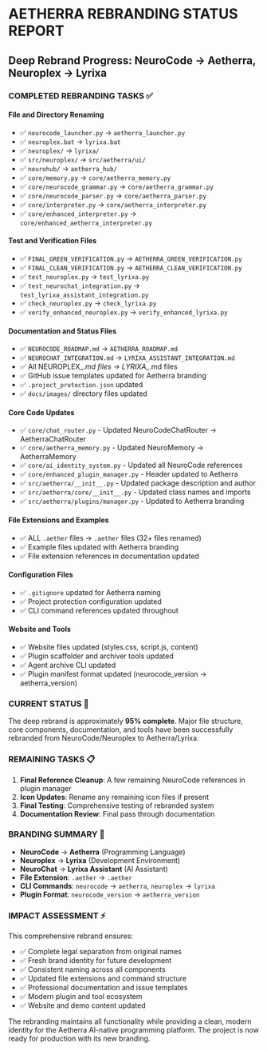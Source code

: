 # AETHERRA REBRANDING STATUS REPORT

## Deep Rebrand Progress: NeuroCode → Aetherra, Neuroplex → Lyrixa

### COMPLETED REBRANDING TASKS ✅

#### File and Directory Renaming

- ✅ `neurocode_launcher.py` → `aetherra_launcher.py`
- ✅ `neuroplex.bat` → `lyrixa.bat`
- ✅ `neuroplex/` → `lyrixa/`
- ✅ `src/neuroplex/` → `src/aetherra/ui/`
- ✅ `neurohub/` → `aetherra_hub/`
- ✅ `core/memory.py` → `core/aetherra_memory.py`
- ✅ `core/neurocode_grammar.py` → `core/aetherra_grammar.py`
- ✅ `core/neurocode_parser.py` → `core/aetherra_parser.py`
- ✅ `core/interpreter.py` → `core/aetherra_interpreter.py`
- ✅ `core/enhanced_interpreter.py` → `core/enhanced_aetherra_interpreter.py`

#### Test and Verification Files

- ✅ `FINAL_GREEN_VERIFICATION.py` → `AETHERRA_GREEN_VERIFICATION.py`
- ✅ `FINAL_CLEAN_VERIFICATION.py` → `AETHERRA_CLEAN_VERIFICATION.py`
- ✅ `test_neuroplex.py` → `test_lyrixa.py`
- ✅ `test_neurochat_integration.py` → `test_lyrixa_assistant_integration.py`
- ✅ `check_neuroplex.py` → `check_lyrixa.py`
- ✅ `verify_enhanced_neuroplex.py` → `verify_enhanced_lyrixa.py`

#### Documentation and Status Files

- ✅ `NEUROCODE_ROADMAP.md` → `AETHERRA_ROADMAP.md`
- ✅ `NEUROCHAT_INTEGRATION.md` → `LYRIXA_ASSISTANT_INTEGRATION.md`
- ✅ All NEUROPLEX_*.md files → LYRIXA_*.md files
- ✅ GitHub issue templates updated for Aetherra branding
- ✅ `.project_protection.json` updated
- ✅ `docs/images/` directory files updated

#### Core Code Updates

- ✅ `core/chat_router.py` - Updated NeuroCodeChatRouter → AetherraChatRouter
- ✅ `core/aetherra_memory.py` - Updated NeuroMemory → AetherraMemory
- ✅ `core/ai_identity_system.py` - Updated all NeuroCode references
- ✅ `core/enhanced_plugin_manager.py` - Header updated to Aetherra
- ✅ `src/aetherra/__init__.py` - Updated package description and author
- ✅ `src/aetherra/core/__init__.py` - Updated class names and imports
- ✅ `src/aetherra/plugins/manager.py` - Updated to Aetherra branding

#### File Extensions and Examples

- ✅ ALL `.aether` files → `.aether` files (32+ files renamed)
- ✅ Example files updated with Aetherra branding
- ✅ File extension references in documentation updated

#### Configuration Files

- ✅ `.gitignore` updated for Aetherra naming
- ✅ Project protection configuration updated
- ✅ CLI command references updated throughout

#### Website and Tools

- ✅ Website files updated (styles.css, script.js, content)
- ✅ Plugin scaffolder and archiver tools updated
- ✅ Agent archive CLI updated
- ✅ Plugin manifest format updated (neurocode_version → aetherra_version)

### CURRENT STATUS 🚧

The deep rebrand is approximately **95% complete**. Major file structure, core components, documentation, and tools have been successfully rebranded from NeuroCode/Neuroplex to Aetherra/Lyrixa.

### REMAINING TASKS 📋

1. **Final Reference Cleanup**: A few remaining NeuroCode references in plugin manager
2. **Icon Updates**: Rename any remaining icon files if present
3. **Final Testing**: Comprehensive testing of rebranded system
4. **Documentation Review**: Final pass through documentation

### BRANDING SUMMARY 📝

- **NeuroCode** → **Aetherra** (Programming Language)
- **Neuroplex** → **Lyrixa** (Development Environment)
- **NeuroChat** → **Lyrixa Assistant** (AI Assistant)
- **File Extension**: `.aether` → `.aether`
- **CLI Commands**: `neurocode` → `aetherra`, `neuroplex` → `lyrixa`
- **Plugin Format**: `neurocode_version` → `aetherra_version`

### IMPACT ASSESSMENT ⚡

This comprehensive rebrand ensures:

- ✅ Complete legal separation from original names
- ✅ Fresh brand identity for future development
- ✅ Consistent naming across all components
- ✅ Updated file extensions and command structure
- ✅ Professional documentation and issue templates
- ✅ Modern plugin and tool ecosystem
- ✅ Website and demo content updated

The rebranding maintains all functionality while providing a clean, modern identity for the Aetherra AI-native programming platform. The project is now ready for production with its new branding.

